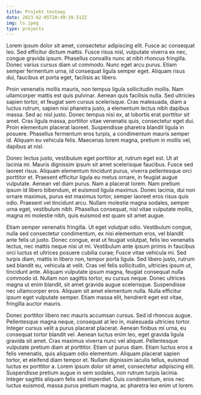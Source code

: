 ```yaml
---
title: Projekt testowy
date: 2023-02-05T20:49:39.512Z
img: ls.jpeg
type: projects
---
```

Lorem ipsum dolor sit amet, consectetur adipiscing elit. Fusce ac consequat leo. Sed efficitur dictum mattis. Fusce risus nisl, vulputate viverra ex nec, congue gravida ipsum. Phasellus convallis nunc at nibh rhoncus fringilla. Donec varius cursus diam ut commodo. Nunc eget arcu purus. Etiam semper fermentum urna, id consequat ligula semper eget. Aliquam risus dui, faucibus et porta eget, facilisis ac libero.

Proin venenatis mollis mauris, non tempus ligula sollicitudin mollis. Nam ullamcorper mattis est quis pulvinar. Aenean quis facilisis nulla. Sed ultricies sapien tortor, et feugiat sem cursus scelerisque. Cras malesuada, diam a luctus rutrum, sapien nisi pharetra justo, a elementum lectus nibh dapibus massa. Sed ac nisl justo. Donec tempus nisi ex, at lobortis erat porttitor sit amet. Cras ligula massa, porttitor vitae venenatis quis, consectetur eget dui. Proin elementum placerat laoreet. Suspendisse pharetra blandit ligula in posuere. Phasellus fermentum eros turpis, a condimentum mauris semper id. Aliquam eu vehicula felis. Maecenas lorem magna, pretium in mollis vel, dapibus at nisl.

Donec lectus justo, vestibulum eget porttitor at, rutrum eget est. Ut at lacinia mi. Mauris dignissim ipsum sit amet scelerisque faucibus. Fusce sed laoreet risus. Aliquam elementum tincidunt purus, viverra pellentesque orci porttitor et. Praesent efficitur ligula eu metus ornare, in feugiat augue vulputate. Aenean vel diam purus. Nam a placerat lorem. Nam pretium ipsum id libero bibendum, et euismod ligula maximus. Donec lacinia, dui non ornare maximus, purus est maximus tortor, semper laoreet eros risus quis odio. Praesent vel tincidunt arcu. Nullam molestie magna sodales, semper urna eget, vestibulum nibh. Phasellus consequat, nisl vitae vulputate mollis, magna mi molestie nibh, quis euismod est quam sit amet augue.

Etiam semper venenatis fringilla. Ut eget volutpat odio. Vestibulum congue, nulla sed consectetur condimentum, ex nisi elementum eros, vel blandit ante felis ut justo. Donec congue, erat ut feugiat volutpat, felis leo venenatis lectus, nec mattis neque nisi ut mi. Vestibulum ante ipsum primis in faucibus orci luctus et ultrices posuere cubilia curae; Fusce vitae vehicula mi. Sed turpis diam, mattis in libero non, tempor porta ligula. Sed libero justo, rutrum sed blandit eu, vehicula at velit. Cras vel felis sollicitudin, ultricies ipsum ut, tincidunt ante. Aliquam vulputate ipsum magna, feugiat consequat nulla commodo id. Nullam non sagittis tortor, eu cursus neque. Donec ultrices magna ut enim blandit, sit amet gravida augue scelerisque. Suspendisse nec ullamcorper eros. Aliquam sit amet elementum nulla. Nulla efficitur ipsum eget vulputate semper. Etiam massa elit, hendrerit eget est vitae, fringilla auctor mauris.

Donec porttitor libero nec mauris accumsan cursus. Sed id rhoncus augue. Pellentesque magna neque, consequat at leo in, malesuada ultricies tortor. Integer cursus velit a purus placerat placerat. Aenean finibus mi urna, eu consequat tortor blandit vel. Aenean luctus enim leo, eget gravida ligula gravida sit amet. Cras maximus viverra nunc vel aliquet. Pellentesque vulputate pretium diam at porttitor. Etiam ut purus diam. Etiam luctus eros a felis venenatis, quis aliquam odio elementum. Aliquam placerat sapien tortor, et eleifend diam tempor et. Nullam dignissim iaculis tellus, euismod luctus ex porttitor a. Lorem ipsum dolor sit amet, consectetur adipiscing elit. Suspendisse pretium augue in sem sodales, non rutrum turpis lacinia. Integer sagittis aliquam felis sed imperdiet. Duis condimentum, eros nec luctus euismod, massa purus pretium magna, ac pharetra leo enim ut lorem.